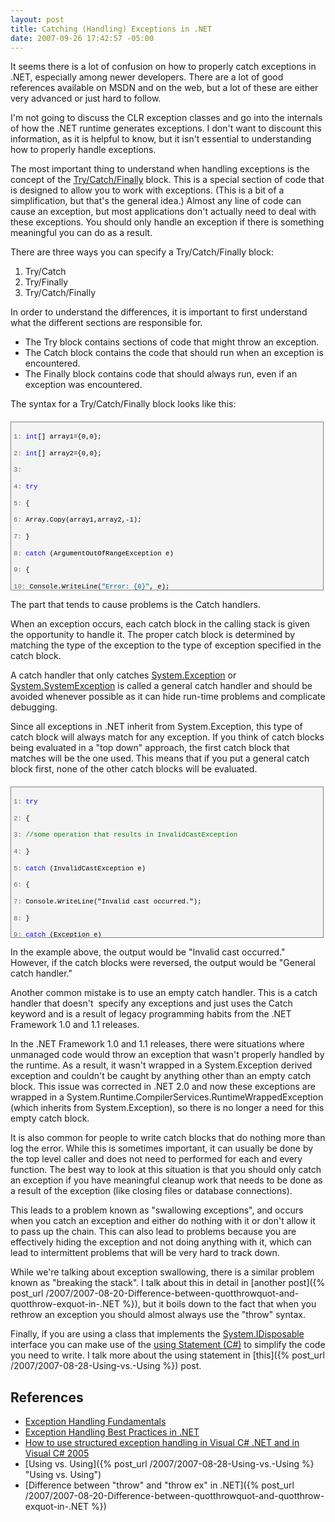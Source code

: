 ```yaml
---
layout: post
title: Catching (Handling) Exceptions in .NET
date: 2007-09-26 17:42:57 -05:00
---
```


It seems there is a lot of confusion on how to properly catch exceptions in .NET, especially among newer developers. There are a lot of good references available on MSDN and on the web, but a lot of these are either very advanced or just hard to follow.

I'm not going to discuss the CLR exception classes and go into the internals of how the .NET runtime generates exceptions. I don't want to discount this information, as it is helpful to know, but it isn't essential to understanding how to properly handle exceptions.

The most important thing to understand when handling exceptions is the concept of the [Try/Catch/Finally](http://msdn2.microsoft.com/en-us/library/xtd0s8kd(VS.80).aspx) block. This is a special section of code that is designed to allow you to work with exceptions. (This is a bit of a simplification, but that's the general idea.) Almost any line of code can cause an exception, but most applications don't actually need to deal with these exceptions. You should only handle an exception if there is something meaningful you can do as a result.

There are three ways you can specify a Try/Catch/Finally block:

1.  Try/Catch  
2.  Try/Finally  
3.  Try/Catch/Finally 

In order to understand the differences, it is important to first understand what the different sections are responsible for.

*   The Try block contains sections of code that might throw an exception. 
*   The Catch block contains the code that should run when an exception is encountered. 
*   The Finally block contains code that should always run, even if an exception was encountered. 

The syntax for a Try/Catch/Finally block looks like this:
 <div style="border-right: gray 1px solid; padding-right: 4px; border-top: gray 1px solid; padding-left: 4px; font-size: 8pt; padding-bottom: 4px; margin: 20px 0px 10px; overflow: auto; border-left: gray 1px solid; width: 97.5%; cursor: text; max-height: 600px; line-height: 12pt; padding-top: 4px; border-bottom: gray 1px solid; font-family: consolas, 'Courier New', courier, monospace; height: 260px; background-color: #f4f4f4"> <div style="padding-right: 0px; padding-left: 0px; font-size: 8pt; padding-bottom: 0px; overflow: visible; width: 100%; color: black; border-top-style: none; line-height: 12pt; padding-top: 0px; font-family: consolas, 'Courier New', courier, monospace; border-right-style: none; border-left-style: none; background-color: #f4f4f4; border-bottom-style: none">

<span style="color: #606060">   1:</span> <span style="color: #0000ff">int</span>[] array1={0,0};

<span style="color: #606060">   2:</span> <span style="color: #0000ff">int</span>[] array2={0,0};

<span style="color: #606060">   3:</span>  

<span style="color: #606060">   4:</span> <span style="color: #0000ff">try</span>

<span style="color: #606060">   5:</span> {

<span style="color: #606060">   6:</span>     Array.Copy(array1,array2,-1);

<span style="color: #606060">   7:</span> }

<span style="color: #606060">   8:</span> <span style="color: #0000ff">catch</span> (ArgumentOutOfRangeException e)

<span style="color: #606060">   9:</span> {

<span style="color: #606060">  10:</span>     Console.WriteLine(<span style="color: #006080">"Error: {0}"</span>, e);

<span style="color: #606060">  11:</span> }

<span style="color: #606060">  12:</span> <span style="color: #0000ff">finally</span>

<span style="color: #606060">  13:</span> {

<span style="color: #606060">  14:</span>     Console.WriteLine(<span style="color: #006080">"This statement is always executed."</span>);

<span style="color: #606060">  15:</span> }
</div></div>


The part that tends to cause problems is the Catch handlers. 

When an exception occurs, each catch block in the calling stack is given the opportunity to handle it. The proper catch block is determined by matching the type of the exception to the type of exception specified in the catch block.

A catch handler that only catches [System.Exception](http://msdn2.microsoft.com/en-us/library/system.exception(VS.80).aspx) or [System.SystemException](http://msdn2.microsoft.com/en-us/library/system.systemexception(VS.80).aspx) is called a general catch handler and should be avoided whenever possible as it can hide run-time problems and complicate debugging.

Since all exceptions in .NET inherit from System.Exception, this type of catch block will always match for any exception. If you think of catch blocks being evaluated in a "top down" approach, the first catch block that matches will be the one used. This means that if you put a general catch block first, none of the other catch blocks will be evaluated.

<div style="border-right: gray 1px solid; padding-right: 4px; border-top: gray 1px solid; padding-left: 4px; font-size: 8pt; padding-bottom: 4px; margin: 20px 0px 10px; overflow: auto; border-left: gray 1px solid; width: 97.5%; cursor: text; max-height: 300px; line-height: 12pt; padding-top: 4px; border-bottom: gray 1px solid; font-family: consolas, 'Courier New', courier, monospace; height: 232px; background-color: #f4f4f4">
<div style="padding-right: 0px; padding-left: 0px; font-size: 8pt; padding-bottom: 0px; overflow: visible; width: 100%; color: black; border-top-style: none; line-height: 12pt; padding-top: 0px; font-family: consolas, 'Courier New', courier, monospace; border-right-style: none; border-left-style: none; background-color: #f4f4f4; border-bottom-style: none">

<span style="color: #606060">   1:</span> <span style="color: #0000ff">try</span>

<span style="color: #606060">   2:</span> {

<span style="color: #606060">   3:</span>     <span style="color: #008000">//some operation that results in InvalidCastException</span>

<span style="color: #606060">   4:</span> }

<span style="color: #606060">   5:</span> <span style="color: #0000ff">catch</span> (InvalidCastException e)

<span style="color: #606060">   6:</span> {

<span style="color: #606060">   7:</span>     Console.WriteLine("Invalid cast occurred.");

<span style="color: #606060">   8:</span> }

<span style="color: #606060">   9:</span> <span style="color: #0000ff">catch</span> (Exception e)

<span style="color: #606060">  10:</span> {

<span style="color: #606060">  11:</span>     Console.WriteLine("General catch handler.");

<span style="color: #606060">  12:</span> }
</div></div>


In the example above, the output would be "Invalid cast occurred." However, if the catch blocks were reversed, the output would be "General catch handler."

Another common mistake is to use an empty catch handler. This is a catch handler that doesn't  specify any exceptions and just uses the Catch keyword and is a result of legacy programming habits from the .NET Framework 1.0 and 1.1 releases. 

In the .NET Framework 1.0 and 1.1 releases, there were situations where unmanaged code would throw an exception that wasn't properly handled by the runtime. As a result, it wasn't wrapped in a System.Exception derived exception and couldn't be caught by anything other than an empty catch block. This issue was corrected in .NET 2.0 and now these exceptions are wrapped in a System.Runtime.CompilerServices.RuntimeWrappedException (which inherits from System.Exception), so there is no longer a need for this empty catch block.

It is also common for people to write catch blocks that do nothing more than log the error. While this is sometimes important, it can usually be done by the top level caller and does not need to performed for each and every function. The best way to look at this situation is that you should only catch an exception if you have meaningful cleanup work that needs to be done as a result of the exception (like closing files or database connections). 

This leads to a problem known as "swallowing exceptions", and occurs when you catch an exception and either do nothing with it or don't allow it to pass up the chain. This can also lead to problems because you are effectively hiding the exception and not doing anything with it, which can lead to intermittent problems that will be very hard to track down.

While we're talking about exception swallowing, there is a similar problem known as "breaking the stack". I talk about this in detail in [another post]({% post_url /2007/2007-08-20-Difference-between-quotthrowquot-and-quotthrow-exquot-in-.NET %}), but it boils down to the fact that when you rethrow an exception you should almost always use the "throw" syntax.

Finally, if you are using a class that implements the [System.IDisposable](http://msdn2.microsoft.com/aax125c9.aspx) interface you can make use of the [using Statement (C#)](http://msdn2.microsoft.com/library/yh598w02(VS.80).aspx) to simplify the code you need to write. I talk more about the using statement in [this]({% post_url /2007/2007-08-28-Using-vs.-Using %}) post.

## 

## References

*   [Exception Handling Fundamentals](http://msdn2.microsoft.com/en-us/library/2w8f0bss(VS.80).aspx)
*   [Exception Handling Best Practices in .NET](http://www.codeproject.com/dotnet/exceptionbestpractices.asp)
*   [How to use structured exception handling in Visual C# .NET and in Visual C# 2005](http://support.microsoft.com/default.aspx/kb/816157)
*   [Using vs. Using]({% post_url /2007/2007-08-28-Using-vs.-Using %} "Using vs. Using")
*   [Difference between "throw" and "throw ex" in .NET]({% post_url /2007/2007-08-20-Difference-between-quotthrowquot-and-quotthrow-exquot-in-.NET %})
